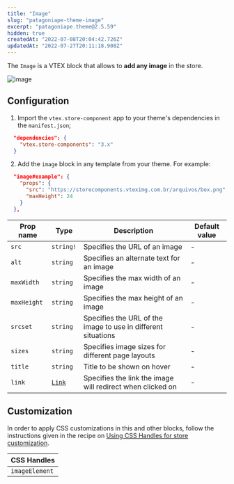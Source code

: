 ```yaml
---
title: "Image"
slug: "patagoniape-theme-image"
excerpt: "patagoniape.theme@2.5.59"
hidden: true
createdAt: "2022-07-08T20:04:42.726Z"
updatedAt: "2022-07-27T20:11:18.908Z"
---
```

The `Image` is a VTEX block that allows to **add any image** in the store. 

![image](https://user-images.githubusercontent.com/284515/70230392-f982e780-1736-11ea-921b-e83208e80620.png)

## Configuration

1. Import the `vtex.store-component` app to your theme's dependencies in the `manifest.json`;

```json
  "dependencies": {
    "vtex.store-components": "3.x"
  }
```

2. Add the `image` block in any template from your theme. For example:

```json
  "image#example": {
    "props": {
      "src": "https://storecomponents.vteximg.com.br/arquivos/box.png",
      "maxHeight": 24
    }
  },
```

| Prop name     | Type       | Description                                                                | Default value | 
| ------------- | ---------- | -------------------------------------------------------------------------- | - |
| `src`         | `string!`  | Specifies the URL of an image                                              | - |
| `alt`         | `string`   | Specifies an alternate text for an image                                   | - |
| `maxWidth`    | `string`   | Specifies the max width of an image                                        | - |
| `maxHeight`   | `string`   | Specifies the max height of an image                                       | - |
| `srcset`      | `string`   | Specifies the URL of the image to use in different situations              | - |
| `sizes`       | `string`   | Specifies image sizes for different page layouts                           | - |
| `title` | `string` | Title to be shown on hover | - |
| `link`        | [`Link`](https://github.com/vtex-apps/native-types/blob/f63aeeb8f6e62f4a9aaec052a8be34973be7389b/pages/contentSchemas.json#L52-L74)| Specifies the link the image will redirect when clicked on                 | - |

## Customization

In order to apply CSS customizations in this and other blocks, follow the instructions given in the recipe on [Using CSS Handles for store customization](https://vtex.io/docs/recipes/style/using-css-handles-for-store-customization).

| CSS Handles |
| --- |
| `imageElement` |
